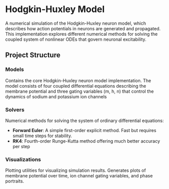 # Hodgkin-Huxley Model

A numerical simulation of the Hodgkin-Huxley neuron model, which describes how action potentials in neurons are generated and propagated. This implementation explores different numerical methods for solving the coupled system of nonlinear ODEs that govern neuronal excitability.

## Project Structure

### Models
Contains the core Hodgkin-Huxley neuron model implementation. The model consists of four coupled differential equations describing the membrane potential and three gating variables (m, h, n) that control the dynamics of sodium and potassium ion channels

### Solvers
Numerical methods for solving the system of ordinary differential equations:
- **Forward Euler**: A simple first-order explicit method. Fast but requires small time steps for stability.
- **RK4**: Fourth-order Runge-Kutta method offering much better accuracy per step

### Visualizations
Plotting utilities for visualizing simulation results. Generates plots of membrane potential over time, ion channel gating variables, and phase portraits.
